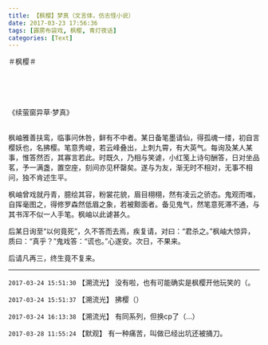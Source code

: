 ```yaml
---
title: 【枫樱】梦真（文言体，仿志怪小说）
date: 2017-03-23 17:56:36
tags: [霹雳布袋戏, 枫樱, 青灯夜话]
categories: [Text]
---
```


<p dir="ltr"  >＃枫樱＃<br /><br /><br /><br /><br /></p> 
<p dir="ltr"  >《续萤窗异草&middot;梦真》<br /><br /></p> 
<p dir="ltr"  >枫岫雅善扶鸾，临事问休咎，鲜有不中者。某日备笔墨请仙，得孤魂一缕，初自言樱妖也，名拂樱。笔意秀峻，若云峰叠出，上刺九霄，有大英气。每询及某人某事，惟答然否，其寡言若此。时既久，乃相与笑谑，小红笺上诗句酬答，日对坐品茗，予一满盏，置空座，刻间亦见杯罄矣。遂与为友，渐无时不相对，无事不相问，独不肯述生平。</p> 
<p dir="ltr"  >枫岫曾戏就丹青，臆绘其容，粉裳花貌，眉目栩栩，然有凌云之骄态。鬼观而嗤，自挥毫图之，得修罗森然低眉之象，若被黥面者。备见鬼气，然笔意死滞不通，与其书浑不似一人手笔。枫岫以此谑甚久。</p> 
<p dir="ltr"  >后某日询至“以何竟死”，久不答而去焉，疾复请，对曰：“君杀之。”枫岫大惊异，质曰：“真乎？”鬼戏答：“谎也。”心遂安。次日，不果来。</p> 
<p dir="ltr"  >后请凡再三，终生竟不复来。</p>

<!-- more -->

---

`2017-03-24 15:51:30` 【溯流光】 没有啦，也有可能确实是枫樱开他玩笑的（。

`2017-03-24 15:51:37` 【溯流光】 拂樱（）

`2017-03-24 16:13:38` 【溯流光】 有同系列，但换cp了（…）

`2017-03-28 11:55:24` 【默观】 有一种痛苦，叫做已经出坑还被捅刀。
